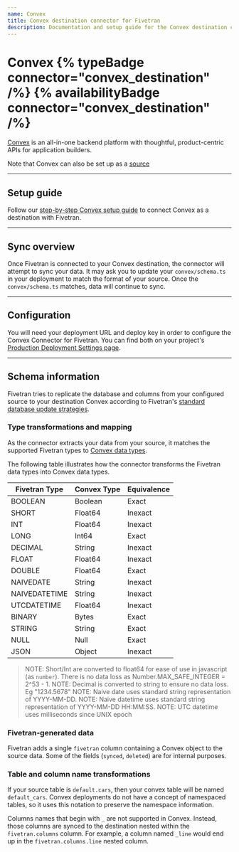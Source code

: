 ```yaml
---
name: Convex
title: Convex destination connector for Fivetran
description: Documentation and setup guide for the Convex destination connector for Fivetran
---
```


# Convex {% typeBadge connector="convex_destination" /%} {% availabilityBadge connector="convex_destination" /%}

[Convex](https://convex.dev) is an all-in-one backend platform with thoughtful, product-centric APIs for application builders.

Note that Convex can also be set up as a [source](/docs/databases/convex)

---

## Setup guide

Follow our [step-by-step Convex setup guide](/docs/destinations/convex_destination/setup-guide) to connect Convex as a destination with Fivetran.

---

## Sync overview

Once Fivetran is connected to your Convex destination, the connector will attempt to sync your data.
It may ask you to update your `convex/schema.ts` in your deployment to match the format of your source.
Once the `convex/schema.ts` matches, data will continue to sync.

---

## Configuration

You will need your deployment URL and deploy key in order to configure the Convex Connector for Fivetran. You can find both on your project's [Production Deployment Settings page](https://docs.convex.dev/dashboard/deployments/deployment-settings).

---

## Schema information

Fivetran tries to replicate the database and columns from your configured source to your destination Convex according to Fivetran's [standard database update strategies](/docs/databases#transformationandmappingoverview).

### Type transformations and mapping

As the connector extracts your data from your source, it matches the supported Fivetran types to [Convex data types](https://docs.convex.dev/database/types).

The following table illustrates how the connector transforms the Fivetran data types into Convex data types.

| Fivetran Type | Convex Type | Equivalence |
| ------------- | ----------- | ----------- |
| BOOLEAN       | Boolean     | Exact       |
| SHORT         | Float64     | Inexact     |
| INT           | Float64     | Inexact     |
| LONG          | Int64       | Exact       |
| DECIMAL       | String      | Inexact     |
| FLOAT         | Float64     | Inexact     |
| DOUBLE        | Float64     | Exact       |
| NAIVEDATE     | String      | Inexact     |
| NAIVEDATETIME | String      | Inexact     |
| UTCDATETIME   | Float64     | Inexact     |
| BINARY        | Bytes       | Exact       |
| STRING        | String      | Exact       |
| NULL          | Null        | Exact       |
| JSON          | Object      | Inexact     |

> NOTE: Short/Int are converted to float64 for ease of use in javascript (as `number`). There is no data loss as Number.MAX_SAFE_INTEGER = 2^53 - 1.
> NOTE: Decimal is converted to string to ensure no data loss. Eg "1234.5678"
> NOTE: Naive date uses standard string representation of YYYY-MM-DD.
> NOTE: Naive datetime uses standard string representation of YYYY-MM-DD HH:MM:SS.
> NOTE: UTC datetime uses milliseconds since UNIX epoch

### Fivetran-generated data

Fivetran adds a single `fivetran` column containing a Convex object to the source data.
Some of the fields (`synced`, `deleted`) are for internal purposes.

### Table and column name transformations

If your source table is `default.cars`, then your convex table will be named `default_cars`.
Convex deployments do not have a concept of namespaced tables, so it uses this notation to preserve
the namespace information.

Columns names that begin with `_` are not supported in Convex. Instead, those columns are synced to the
destination nested within the `fivetran.columns` column. For example, a column named `_line` would end up in the `fivetran.columns.line` nested column.

